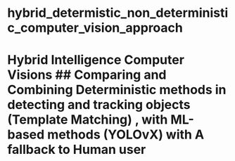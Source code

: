 # hybrid_determistic_non_deterministic_computer_vision_approach
# Hybrid Intelligence Computer Visions ## Comparing and Combining Deterministic methods in detecting and tracking objects (Template Matching) , with ML-based methods (YOLOvX) with A fallback to Human user 

